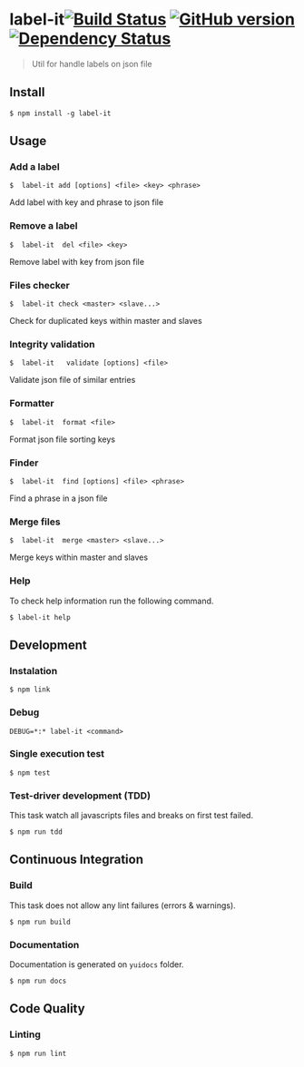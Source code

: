 # label-it[![Build Status](https://travis-ci.org/BBVAEngineering/label-it.svg?branch=master)](https://travis-ci.org/BBVAEngineering/label-it) [![GitHub version](https://badge.fury.io/gh/BBVAEngineering%2Flabel-it.svg)](https://badge.fury.io/gh/BBVAEngineering%2Flabel-it) [![Dependency Status](https://travis-ci.org/BBVAEngineering/label-it.svg)](https://travis-ci.org/BBVAEngineering/label-it)


> Util for handle labels on json file

## Install

```
$ npm install -g label-it
```

## Usage

### Add a label

```
$  label-it add [options] <file> <key> <phrase> 
```

Add label with key and phrase to json file

### Remove a label

```
$  label-it  del <file> <key> 
```

Remove label with key from json file

### Files checker
```
$  label-it check <master> <slave...>
```

Check for duplicated keys within master and slaves

### Integrity validation
```
$  label-it   validate [options] <file> 
```

Validate json file of similar entries

### Formatter
```
$  label-it  format <file> 
```

Format json file sorting keys

### Finder
```
$  label-it  find [options] <file> <phrase>
```

Find a phrase in a json file

### Merge files

```
$  label-it  merge <master> <slave...>
```

Merge keys within master and slaves

### Help

To check help information run the following command.

```
$ label-it help
```

## Development

### Instalation

```
$ npm link
```

### Debug

```
DEBUG=*:* label-it <command>
```

### Single execution test

```
$ npm test
```

### Test-driver development (TDD)

This task watch all javascripts files and breaks on first test failed.

```
$ npm run tdd
```

## Continuous Integration

### Build

This task does not allow any lint failures (errors & warnings).

```
$ npm run build
```

### Documentation

Documentation is generated on `yuidocs` folder.

```
$ npm run docs
```

## Code Quality

### Linting

```
$ npm run lint
```

